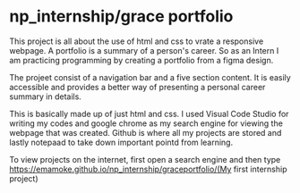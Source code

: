 # np_internship/grace portfolio
This project is all about the use of html and css to vrate a responsive webpage. A portfolio is a summary of a person's career. So as an Intern I am practicing programming by creating a portfolio from a figma design.

The projeet consist of a navigation bar and a five section content. It is easily accessible and provides a better way of presenting a personal career summary in details.

This is basically made up of just html and css. I used Visual Code Studio for writing my codes and google chrome as my search engine for viewing the webpage that was created. Github is where all my projects are stored and lastly notepaad to take down important pointd from learning.

To view projects on the internet, first open a search engine and then type https://emamoke.github.io/np_internship/graceportfolio/(My first internship project)



